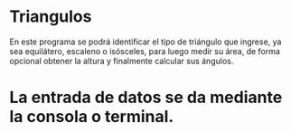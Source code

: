 # Triangulos

En este programa se podrá identificar el tipo de triángulo que ingrese, ya sea equilátero, escaleno o isósceles, para luego medir su área, de forma opcional obtener la altura y finalmente calcular sus ángulos.

# La entrada de datos se da mediante la consola o terminal.
